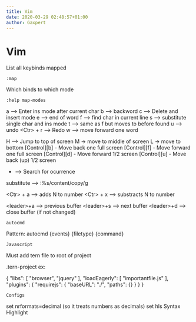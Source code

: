 ```yaml
---
title: Vim
date: 2020-03-29 02:48:57+01:00
author: Gaxpert
---
```


# Vim

List all keybinds mapped

`:map`

Which binds to which mode

`:help map-modes`


a --> Enter ins mode after current char
b --> backword
c --> Delete and insert mode
e --> end of word
f --> find char in current line
s --> substitute single char and ins mode
t --> same as f but moves to before found
u --> undo
\<Ctr> + r --> Redo
w --> move forward one word

H --> Jump to top of screen
M -> move to middle of screen
L -> move to bottom
[Control][b] - Move back one full screen
[Control][f] - Move forward one full screen
[Control][d] - Move forward 1/2 screen
[Control][u] - Move back (up) 1/2 screen
* --> Search for ocurrence

substitute --> :%s/content/copy/g

\<Ctr> + a --> adds N to number
\<Ctr> + x --> substracts N to number



\<leader>+a --> previous buffer
\<leader>+s --> next buffer
\<leader>+d --> close buffer (if not changed)

    autocmd
    
Pattern: autocmd {events} {filetype} {command}


    Javascript
Must add tern file to root of project

.tern-project
ex:

{
  "libs": [
    "browser",
    "jquery"
  ],
  "loadEagerly": [
    "importantfile.js"
  ],
  "plugins": {
    "requirejs": {
      "baseURL": "./",
      "paths": {}
    }
  }
}


    Configs
set nrformats=decimal  (so it treats numbers as decimals)
set hls   Syntax Highlight


